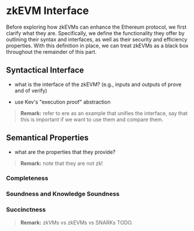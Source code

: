 # zkEVM Interface
Before exploring how zkEVMs can enhance the Ethereum protocol, we first clarify what they are.
Specifically, we define the functionality they offer by outlining their syntax and interfaces, as well as their security and efficiency properties.
With this definition in place, we can treat zkEVMs as a black box throughout the remainder of this part.

## Syntactical Interface
- what is the interface of the zkEVM? (e.g., inputs and outputs of prove and of verify)

- use Kev's "execution proof" abstraction

> **Remark:**  refer to ere as an example that unifies the interface, say that this is important if we want to use them and compare them.

## Semantical Properties
- what are the properties that they provide?
> **Remark:**  note that they are not zk!

### Completeness

### Soundness and Knowledge Soundness

### Succinctness

> **Remark:** zkVMs vs zkEVMs vs SNARKs TODO.
